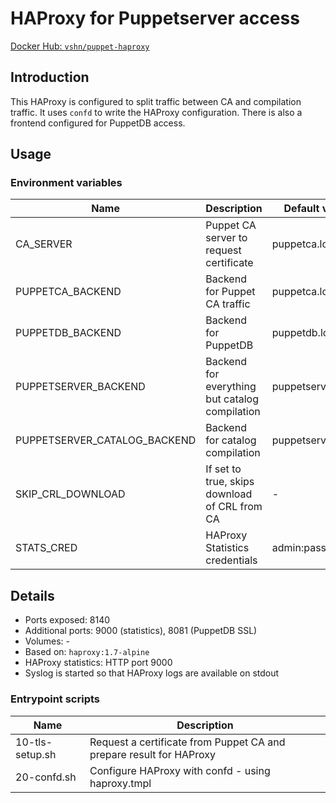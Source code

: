 # HAProxy for Puppetserver access

[Docker Hub: `vshn/puppet-haproxy`](https://hub.docker.com/r/vshn/puppet-haproxy/)

## Introduction

This HAProxy is configured to split traffic between CA and compilation traffic.
It uses `confd` to write the HAProxy configuration. There is also a frontend configured
for PuppetDB access.

## Usage

### Environment variables

| Name                 | Description                                     | Default value      |
| ----                 | -----------------------------------------       | -------------      |
| CA_SERVER            | Puppet CA server to request certificate         | puppetca.local     |
| PUPPETCA_BACKEND     | Backend for Puppet CA traffic                   | puppetca.local     |
| PUPPETDB_BACKEND     | Backend for PuppetDB                            | puppetdb.local     |
| PUPPETSERVER_BACKEND | Backend for everything but catalog compilation  | puppetserver.local |
| PUPPETSERVER_CATALOG_BACKEND | Backend for catalog compilation         | puppetserver.local |
| SKIP_CRL_DOWNLOAD    | If set to true, skips download of CRL from CA   | -                  |
| STATS_CRED           | HAProxy Statistics credentials                  | admin:password     |

## Details

* Ports exposed: 8140
* Additional ports: 9000 (statistics), 8081 (PuppetDB SSL)
* Volumes: -
* Based on: `haproxy:1.7-alpine`
* HAProxy statistics: HTTP port 9000
* Syslog is started so that HAProxy logs are available on stdout

### Entrypoint scripts

| Name            | Description                                                         |
| ----            | -----------                                                         |
| 10-tls-setup.sh | Request a certificate from Puppet CA and prepare result for HAProxy |
| 20-confd.sh     | Configure HAProxy with confd - using haproxy.tmpl                   |
